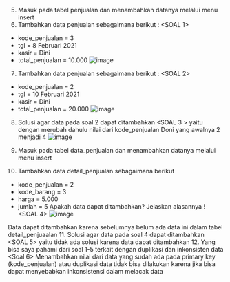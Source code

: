 5.	Masuk pada tabel penjualan dan menambahkan datanya melalui menu insert
6.	Tambahkan data penjualan sebagaimana berikut : <SOAL 1>
- kode_penjualan = 3 
- tgl = 8 Februari 2021 
- kasir = Dini 
- total_penjualan = 10.000
 ![image](https://github.com/rafaxputra/learn_myphpadmin/assets/75997309/c24c94d9-de9b-417d-bb18-865bdf3045d9)

7.	Tambahkan data penjualan sebagaimana berikut : <SOAL 2>
- kode_penjualan = 2 
- tgl = 10 Februari 2021 
- kasir = Dini 
- total_penjualan = 20.000
 ![image](https://github.com/rafaxputra/learn_myphpadmin/assets/75997309/88574e46-b614-4d95-9b96-55fba8d50c52)

8.	Solusi agar data pada soal 2 dapat ditambahkan <SOAL 3 > yaitu dengan merubah dahulu nilai dari kode_penjualan Doni yang awalnya 2 menjadi 4
  ![image](https://github.com/rafaxputra/learn_myphpadmin/assets/75997309/c794447e-36f8-4b19-8525-2d752da7d9a8)

9.	Masuk pada tabel data_penjualan dan menambahkan datanya melalui menu insert
10.	Tambahkan data detail_penjualan sebagaimana berikut 
- kode_penjualan = 2 
- kode_barang = 3 
- harga = 5.000 
- jumlah = 5 
Apakah data dapat ditambahkan? Jelaskan alasannya ! <SOAL 4>
 ![image](https://github.com/rafaxputra/learn_myphpadmin/assets/75997309/5d2546ae-dc8b-43d8-95bc-0a2225d3ba7c)

Data dapat ditambahkan karena sebelumnya belum ada data ini dalam tabel detail_penjuaalan
11.	Solusi agar data pada soal 4 dapat ditambahkan <SOAL 5> yaitu tidak ada solusi karena data dapat ditambahkan
12.	Yang bisa saya pahami dari soal 1-5 terkait dengan duplikasi dan inkonsisten data <Soal 6> 
Menambahkan nilai dari data yang sudah ada pada primary key (kode_penjualan) atau duplikasi data tidak bisa dilakukan karena jika bisa dapat menyebabkan inkonsistensi dalam melacak data
